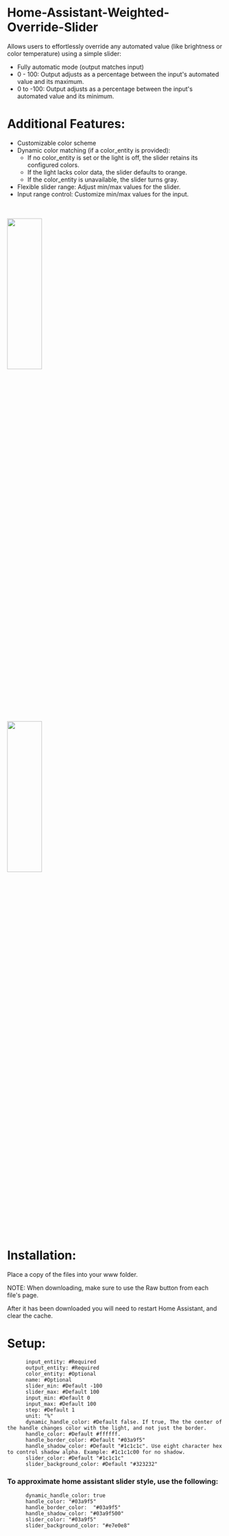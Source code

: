 # Home-Assistant-Weighted-Override-Slider

Allows users to effortlessly override any automated value (like brightness or color temperature) using a simple slider:

- Fully automatic mode (output matches input)
- 0 - 100: Output adjusts as a percentage between the input's automated value and its maximum.
- 0 to -100: Output adjusts as a percentage between the input's automated value and its minimum.

# Additional Features:

- Customizable color scheme
- Dynamic color matching (if a color_entity is provided):
  - If no color_entity is set or the light is off, the slider retains its configured colors.
  - If the light lacks color data, the slider defaults to orange.
  - If the color_entity is unavailable, the slider turns gray.
- Flexible slider range: Adjust min/max values for the slider.
- Input range control: Customize min/max values for the input.

  
<br>
<br>
<img align="center" width="40%" height="30%" src="https://github.com/user-attachments/assets/1ef01fa5-c315-4739-aa01-d0a06dfd55a4">
<br>
<img align="center" width="40%" height="30%" src="https://github.com/user-attachments/assets/df8ef0e5-1458-4d44-9183-acce5d5a98ba">
<br>
<br>

# Installation:

Place a copy of the files into your www folder.

NOTE: When downloading, make sure to use the Raw button from each file's page.

After it has been downloaded you will need to restart Home Assistant, and clear the cache.

# Setup:


          input_entity: #Required
          output_entity: #Required
          color_entity: #Optional
          name: #Optional
          slider_min: #Default -100
          slider_max: #Default 100
          input_min: #Default 0
          input_max: #Default 100
          step: #Default 1
          unit: "%"
          dynamic_handle_color: #Default false. If true, The the center of the handle changes color with the light, and not just the border.
          handle_color: #Default #ffffff. 
          handle_border_color: #Default "#03a9f5"
          handle_shadow_color: #Default "#1c1c1c". Use eight character hex to control shadow alpha. Example: #1c1c1c00 for no shadow.
          slider_color: #Default "#1c1c1c" 
          slider_background_color: #Default "#323232" 

### To approximate home assistant slider style, use the following:
          dynamic_handle_color: true
          handle_color: "#03a9f5" 
          handle_border_color:  "#03a9f5" 
          handle_shadow_color: "#03a9f500" 
          slider_color: "#03a9f5" 
          slider_background_color: "#e7e0e8"
